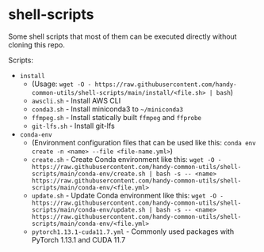 # shell-scripts

Some shell scripts that most of them can be executed directly without cloning this repo.

Scripts:

- `install`
    - (Usage: `wget -O - https://raw.githubusercontent.com/handy-common-utils/shell-scripts/main/install/<file.sh> | bash`)
    - `awscli.sh` - Install AWS CLI
    - `conda3.sh` - Install miniconda3 to `~/miniconda3`
    - `ffmpeg.sh` - Install statically built `ffmpeg` and `ffprobe`
    - `git-lfs.sh` - Install git-lfs
- `conda-env`
    - (Environment configuration files that can be used like this: `conda env create -n <name> --file <file-name.yml>`)
    - `create.sh` - Create Conda environment like this: `wget -O - https://raw.githubusercontent.com/handy-common-utils/shell-scripts/main/conda-env/create.sh | bash -s -- <name> https://raw.githubusercontent.com/handy-common-utils/shell-scripts/main/conda-env/<file.yml>`
    - `update.sh` - Update Conda environment like this: `wget -O - https://raw.githubusercontent.com/handy-common-utils/shell-scripts/main/conda-env/update.sh | bash -s -- <name> https://raw.githubusercontent.com/handy-common-utils/shell-scripts/main/conda-env/<file.yml>`
    - `pytorch1.13.1-cuda11.7.yml` - Commonly used packages with PyTorch 1.13.1 and CUDA 11.7

